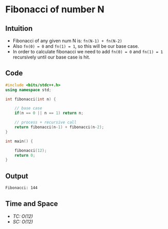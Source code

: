 # Fibonacci of number N

## Intuition
- Fibonacci of any given num N is: ```fn(N-1) + fn(N-2)``` 
- Also ```fn(0) = 0``` and ```fn(1) = 1```, so this will be our base case.
- In order to calculate fibonacci we need to add ```fn(0) = 0``` and ```fn(1) = 1``` recursively until our base case is hit.

## Code
```cpp
#include <bits/stdc++.h>
using namespace std;

int fibonacci(int n) {

    // base case
    if(n == 0 || n == 1) return n;

    // process + recursive call
    return fibonacci(n-1) + fibonacci(n-2);
}

int main() {

    fibonacci(12);
    return 0;
}
```

## Output

```bash
Fibonacci: 144
```

## Time and Space
- *TC: O(12)*
- *SC: O(12)*